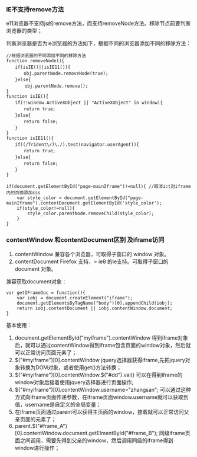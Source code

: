 ### IE不支持remove方法

e11浏览器不支持js的remove方法，而支持removeNode方法。移除节点前要判断浏览器的类型；  

判断浏览器是否为ie浏览器的方法如下，根据不同的浏览器添加不同的移除方法：

```
//根据浏览器的不同添加不同的移除方法
function removeNode(){
　　if(isIE()||isIE11()){
　　　　obj.parentNode.removeNode(true);
　　}else{
 　　　 obj.parentNode.remove();
}
function isIE(){
　　if(!!window.ActiveXObject || "ActiveXObject" in window){
　　　　return true;
　　}else{
　　　　return false;
　　}
} 
function isIE11(){
　　if((/Trident\/7\./).test(navigator.userAgent)){
　　　　return true;
　　}else{
　　　　return false;
　　}
}

if(document.getElementById("page-mainIframe")!=null){ //取消ict对iframe内的页面添加css
	var style_color = document.getElementById("page-mainIframe").contentDocument.getElementById('style_color');
	if(style_color!=null){
	    style_color.parentNode.removeChild(style_color);
	}
}

```

### contentWindow 和contentDocument区别 及iframe访问

1. contentWindow   兼容各个浏览器，可取得子窗口的 window 对象。
2. contentDocument Firefox 支持，> ie8 的ie支持。可取得子窗口的 document 对象。
 
兼容获取document对象：  

```
var getIFrameDoc = function(){
	var iobj = document.createElement("iframe");
	document.getElementsByTagName("body")[0].appendChild(iobj);
	return iobj.contentDocument || iobj.contentWindow.document;
}
```

基本使用：  
1. document.getElementById("myiframe").contentWindow 得到iframe对象后，就可以通过contentWindow得到iframe包含页面的window对象，然后就可以正常访问页面元素了；
2. $("#myiframe")[0].contentWindow  jquery选择器获得iframe,先把jquery对象转换为DOM对象，或者使用get()方法转换；
3. $("#myiframe")[0].contentWindow.$("#dd").val() 可以在得到iframe的window对象后接着使用jquery选择器进行页面操作;
4. $("#myiframe")[0].contentWindow.username="zhangsan"; 可以通过这种方式向iframe页面传递参数，在iframe页面window.username就可以获取到值，username是自定义的全局变量；
5. 在iframe页面通过parent可以获得主页面的window，接着就可以正常访问父亲页面的元素了；
6. parent.$("#frame_A")[0].contentWindow.document.getElmentById("#frame_B"); 同级iframe页面之间调用，需要先得到父亲的window，然后调用同级的iframe得到window进行操作；
 
 
